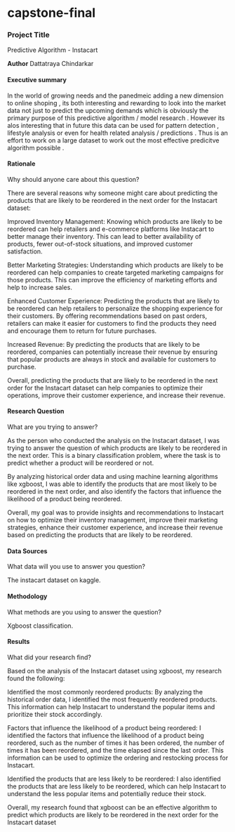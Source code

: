 # capstone-final

### Project Title
Predictive Algorithm - Instacart

**Author**
Dattatraya Chindarkar 

#### Executive summary
In the world of growing needs and the panedmeic adding a new dimension to online shoping , its both interesting and rewarding to look into the market data 
not just to predict the upcoming demands which is obviously the primary purpose of this predictive algorithm / model research . However its alos interesting that in future this data can be used for pattern detection , lifestyle analysis or even for health related analysis / predictions .
Thus is an effort to work on a large dataset to work out the most effective predicitve algorithm possible .

#### Rationale
Why should anyone care about this question?

There are several reasons why someone might care about predicting the products that are likely to be reordered in the next order for the Instacart dataset:

Improved Inventory Management: Knowing which products are likely to be reordered can help retailers and e-commerce platforms like Instacart to better manage their inventory. This can lead to better availability of products, fewer out-of-stock situations, and improved customer satisfaction.

Better Marketing Strategies: Understanding which products are likely to be reordered can help companies to create targeted marketing campaigns for those products. This can improve the efficiency of marketing efforts and help to increase sales.

Enhanced Customer Experience: Predicting the products that are likely to be reordered can help retailers to personalize the shopping experience for their customers. By offering recommendations based on past orders, retailers can make it easier for customers to find the products they need and encourage them to return for future purchases.

Increased Revenue: By predicting the products that are likely to be reordered, companies can potentially increase their revenue by ensuring that popular products are always in stock and available for customers to purchase.

Overall, predicting the products that are likely to be reordered in the next order for the Instacart dataset can help companies to optimize their operations, improve their customer experience, and increase their revenue.

#### Research Question
What are you trying to answer?

As the person who conducted the analysis on the Instacart dataset, I was trying to answer the question of which products are likely to be reordered in the next order. This is a binary classification problem, where the task is to predict whether a product will be reordered or not.

By analyzing historical order data and using machine learning algorithms like xgboost, I was able to identify the products that are most likely to be reordered in the next order, and also identify the factors that influence the likelihood of a product being reordered.

Overall, my goal was to provide insights and recommendations to Instacart on how to optimize their inventory management, improve their marketing strategies, enhance their customer experience, and increase their revenue based on predicting the products that are likely to be reordered.

#### Data Sources
What data will you use to answer you question?

The instacart dataset on kaggle.

#### Methodology
What methods are you using to answer the question?

Xgboost classification.

#### Results
What did your research find?

Based on the analysis of the Instacart dataset using xgboost, my research found the following:

Identified the most commonly reordered products: By analyzing the historical order data, I identified the most frequently reordered products. This information can help Instacart to understand the popular items and prioritize their stock accordingly.

Factors that influence the likelihood of a product being reordered: I identified the factors that influence the likelihood of a product being reordered, such as the number of times it has been ordered, the number of times it has been reordered, and the time elapsed since the last order. This information can be used to optimize the ordering and restocking process for Instacart.

Identified the products that are less likely to be reordered: I also identified the products that are less likely to be reordered, which can help Instacart to understand the less popular items and potentially reduce their stock.

Overall, my research found that xgboost can be an effective algorithm to predict which products are likely to be reordered in the next order for the Instacart dataset
